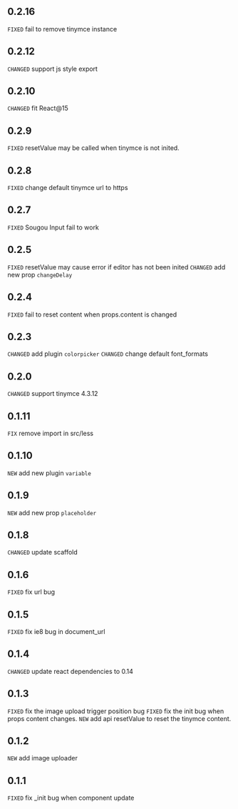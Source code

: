 ## 0.2.16
`FIXED` fail to remove tinymce instance

## 0.2.12
`CHANGED` support js style export

## 0.2.10

`CHANGED` fit React@15

## 0.2.9

`FIXED` resetValue may be called when tinymce is not inited.

## 0.2.8

`FIXED` change default tinymce url to https
 
## 0.2.7

`FIXED` Sougou Input fail to work

## 0.2.5

`FIXED` resetValue may cause error if editor has not been inited
`CHANGED` add new prop `changeDelay`

## 0.2.4

`FIXED` fail to reset content when props.content is changed

## 0.2.3

`CHANGED` add plugin `colorpicker`
`CHANGED` change default font_formats

## 0.2.0

`CHANGED` support tinymce 4.3.12

## 0.1.11
`FIX` remove import in src/less

## 0.1.10
`NEW` add new plugin `variable`

## 0.1.9

`NEW` add new prop `placeholder`

## 0.1.8

`CHANGED` update scaffold

## 0.1.6

`FIXED` fix url bug

## 0.1.5

`FIXED` fix ie8 bug in document_url

## 0.1.4

`CHANGED` update react dependencies to 0.14

## 0.1.3

`FIXED` fix the image upload trigger position bug
`FIXED` fix the init bug when props content changes.
`NEW` add api resetValue to reset the tinymce content.

## 0.1.2

`NEW` add image uploader

## 0.1.1

`FIXED` fix _init bug when component update